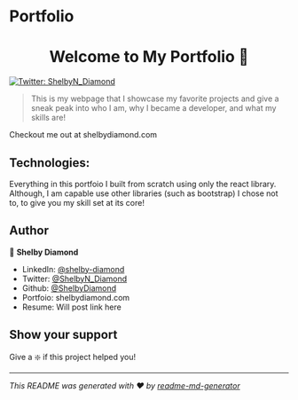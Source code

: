 # Portfolio

<h1 align="center">Welcome to My Portfolio 👋</h1>
<p>
  <a href="https://twitter.com/ShelbyN_Diamond">
    <img alt="Twitter: ShelbyN_Diamond" src="https://img.shields.io/twitter/follow/ShelbyN_Diamond.svg?style=social" target="_blank" />
  </a>
</p>

> This is my webpage that I showcase my favorite projects and give a sneak peak into who I am, why I became a developer, and what my skills are!

Checkout me out at shelbydiamond.com

## Technologies:

Everything in this portfoio I built from scratch using only the react library. Although, I am capable use other libraries (such as bootstrap) I chose not to, to give you my skill set at its core!

## Author

:princess: **Shelby Diamond**

- LinkedIn: [@shelby-diamond](https://www.linkedin.com/in/shelby-diamond-95b64091/)
- Twitter: [@ShelbyN_Diamond](https://twitter.com/Shelby_NDiamond)
- Github: [@ShelbyDiamond](https://github.com/ShelbyDiamond)
- Portfoio: shelbydiamond.com
- Resume: Will post link here

## Show your support

Give a :sparkle: if this project helped you!

---

_This README was generated with ❤️ by [readme-md-generator](https://github.com/kefranabg/readme-md-generator)_
